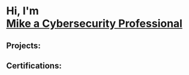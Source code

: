 <h1>Hi, I'm    <br/> <a 
href=www.linkedin.com/in/michael-mcwilliam-96b899aa>Mike a Cybersecurity Professional</a></h1>
<h2> Projects:</h2>
<h2> Certifications: </h2>
<!---
McDub2024/McDub2024 is a ✨ special ✨ repository because its `README.md` (this file) appears on your GitHub profile.
You can click the Preview link to take a look at your changes.
--->
